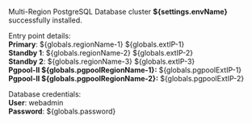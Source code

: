 Multi-Region PostgreSQL Database cluster **${settings.envName}** successfully installed.

Entry point details:    
**Primary**: ${globals.regionName-1} ${globals.extIP-1}   
**Standby 1**: ${globals.regionName-2} ${globals.extIP-2}   
**Standby 2**: ${globals.regionName-3} ${globals.extIP-3}    
**Pgpool-II ${globals.pgpoolRegionName-1}:** ${globals.pgpoolExtIP-1}    
**Pgpool-II ${globals.pgpoolRegionName-2}:** ${globals.pgpoolExtIP-2}   

Database credentials:   
**User**: webadmin    
**Password**: ${globals.password}  
